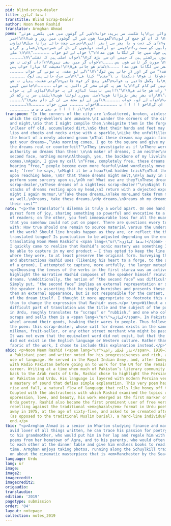 ```yaml
---
pid: blind-scrap-dealer
title: اندھا کباڑی
transtitle: Blind Scrap-Dealer
author: Noon Meem Rashid
translator: Armghan Ahmad
poem: "شہر کے گوشوں میں ھیں بکھرے ھوئے\nپا شکستہ سر بریدہ خواب\nجن سے شہر والے بے
  خبر!\n\nگھومتا ھوں شہر کے گوشوں میں روز و شب\nکہ ان کو جمع کر لوں \nدل کی بھٹی میں
  تپاؤں\nجس سے چھٹ جائے پرانا میل\nان کے دست و پا پھر سے ابھر آئیں\nچمک اٹھیں لب و
  رخسار و گردن\nجیسے نو آراستہ دولھوں کے دل کی حسرتیں\n!پھر سے ان خوابوں کو سمت رہ
  ملے \n\n\"خواب لے لو خواب ۔۔۔۔۔۔۔۔۔۔۔ \"\nصبح ھوتے ہی چوک میں جا کر لگاتا ھوں صدا
  ۔۔۔۔۔۔۔۔۔\n\"خواب اصلی ہیں کہ نقلی\"\nیوں پرکھتے ہیں کہ جیسے ان سے بڑھ کر \nخواب
  داں کوئی نہ ھو!\n\nخواب گر میں بھی نہیں\nصورت گر ثانی ھوں بس ۔۔۔۔۔۔۔ \nہاں مگر میری
  معیشت کا سہارا خواب ہیں!\n\nشام ھو جاتی ھے\nمیں پھر سے لگاتا ھوں صدا ۔۔۔۔۔۔۔\n\"مفت
  لے لو مفت، یہ سونے کے خواب ۔۔۔۔۔۔۔۔۔\"\n\"مفت\" سن کر اور ڈر جاتے ہیں لوگ\nاور چپکے
  سے سرک جاتے ہیں لوگ ۔۔۔۔۔۔۔۔۔۔\n\"دیکھنا یہ \"مفت\" کہتا ھے \nکوئی دھوکا نہ ھو!\nایسا
  کوئی شعبدہ پنہاں نہ ھو\nگھر پہنچ کر ٹوٹ جائیں\nیا پگھل جائیں یہ خواب\nبھک سے اڑ
  جائیں کہیں\nیا ھم پہ کوئی سحر کر ڈالیں یہ خواب ۔۔۔۔۔۔۔۔۔\nجی نہیں کس کام کے؟\nایسے
  کباڑی کے یہ خواب\nایسے نابینا کباڑی کے یہ خواب!\"\n\nرات ھو جاتی ھے \nخوابوں کے
  پلندے سر پہ رکھ کر\nمنہ بسورے لوٹتا ھوں\nرات بھر پھر بڑبڑاتا ھوں\n\"یہ لے لو خواب
  ۔۔۔۔۔۔۔۔\"\nاور لے لو مجھ سے ان کے دام بھی\nخواب لے لو، خواب ۔۔۔۔۔۔۔۔۔۔\nمیرے خواب
  ۔۔۔۔۔۔۔۔۔۔۔\nخواب ۔۔۔۔۔۔۔۔۔ میرے خواب ۔۔۔۔۔۔۔۔۔\nخو ا ا ا ا ب ۔۔۔۔۔۔۔۔۔۔۔۔\nان کے
  د ا ا ا ا م بھی ی ی ی ۔۔۔۔۔۔۔۔۔۔۔۔۔\"\n\n"
transpoem: "In the corners of the city are \nScattered, broken, aimless dreams\nOf
  which the city-dwellers are unaware.\nI wander the corners of the city, morning
  and night,\nSo that I might compile them,\nReignite them in the forge of my heart,
  \nClear off old, accumulated dirt,\nSo that their hands and feet may emerge again,\nTheir
  lips and cheeks and necks arise with a sparkle,\nLike the unfulfilled desires in
  the heart of a newly adorned groom \nThat these dreams may again find direction.\n\n“Dreams,
  get your dreams—,”\nAs morning comes, I go to the square and give my call. \n“Are
  the dreams real or counterfeit?”\nThey investigate as if \nThere were no greater
  authority on dreams than them! \n\nA maker of dreams, I am neither\nA maker of the
  second face, nothing more\nAlthough, yes, the backbone of my livelihood is dreams\n\nEvening
  comes,\nAgain, I give my call \n“Free, completely free, these dreams of gold”\nUpon
  hearing “free,” people become even more fearful\nAnd wordlessly move away\n“Watch
  out; ‘free’ he says, \nMight it be a hoax?\nA hidden trick?\nThat they might break
  upon reaching home, \nOr that these dreams might melt,\nFly away in a puff of air,\nOr
  perform some sorcery upon us,\nOh no! What use are they?\nThese dreams of a mere
  scrap-dealer,\nThese dreams of a sightless scrap-dealer!”\n\nNight falls,\nWith
  stacks of dreams resting upon my head,\nI return with a dejected expression,\nAll
  night I again murmur,\n“Take these dreams…\nTake more…and take from me their cost
  as well…\nDreams, take these dreams…\nMy dreams…\nDreams oh my dreams…\nDreams…\nEven
  their cost”"
note: "<p>The translator’s dilemma is truly a world apart. On one hand, you feel the
  purest form of joy, sharing something so powerful and evocative to a whole new class
  of readers; on the other, you feel immeasurable loss for all the nuance and connotation
  that you somehow could not put on paper. There are questions every translator wrestles
  with: How true should one remain to source material versus the understood meaning
  of the work? Should line breaks happen as they are, or reflect the thoughts in the
  translated tongue? Is punctuation to be adjusted depending on the end language?</p>\n<p>In
  translating Noon Meem Rashid’s <span lang=\"ur\">اندھا کباڑی</span> (“Blind Scrap-Dealer”),
  I quickly came to realize that Rashid’s sonic mastery was something I would never
  be able to capture in my end product — I thus opted to keep the line breaks exactly
  where they were, to at least preserve the original form. Surveying the analogies
  and abstractions Rashid uses (likening his heart to a forge, to the sparkling dreams
  of a groom), I attempted to capture, more artfully, the larger metaphors he constructs.</p>
  <p>Choosing the tenses of the verbs in the first stanza was an active choice to
  highlight the narrative Rashid composes of the speaker himself reinvigorating the
  dreams. \nAdditionally, the notion of “the second face” was difficult to explain.
  Simply put, “the second face” implies an external representation or symbol. Essentially,
  the speaker is asserting that he simply burnishes and presents these dreams, giving
  them an external appearance, but is not responsible for the content, the essence
  of the dream itself. I thought it more appropriate to footnote this explanation
  than to change the expression that Rashidr uses.</p> \n<p>Without a doubt, the most
  difficult part of translation was the title and the subject of the poem. <span lang=\"ur\">کباڑ</span>,
  in Urdu, roughly translates to “scraps” or “rubbish,” and one who collects said
  scraps and sells them is a <span lang=\"ur\">کباڑی</span>. In Pakistan, such individuals
  wheel around their goods, hawking their wares to people. Thus follows the plot of
  the poem: this scrap-dealer, whose call for dreams exists in the same form of a
  milkman, fruit-seller, or any other street merchant who might be passing through.
  It was not even that the equivalent word did not exist, but that the very concept
  did not exist in the English language or Western culture. Rather than alter the
  fabric of the work, I chose to include this explanation instead.</p>"
abio: <p>Noon Meem Rashid (<span lang="ur">نذر مُحَمَّد راشِد</span>, 1910–1975) was
  a Pakistani poet and writer noted for his progressiveness and rich, adventurous
  use of language. He served in the Royal Indian Army, and, after Independence, worked
  with Radio Pakistan before going on to work for the UN for the remainder of his
  career. Writing at a time when much of Pakistan’s literary community was harkening
  back to the Arab roots of Urdu, Rashid chose to highlight the Persian influence
  on Pakistan and Urdu. His language is layered with modern Persian verbiage and displays
  a mastery of sound that defies simple explanation. This very poem has a rhythmic
  rise and fall, a natural flow of language that rolls like honey off the tongue.
  Coupled with the abstractness with which Rashid examined the topics of free will,
  oppression, love, and beauty, his work emerged as the first marker of “modernist”
  Urdu poetry. Rashid also became the first prominent user of free verse in Urdu poetry,
  rebelling against the traditional <em>ghazal</em> format in Urdu poetry. He passed
  away in 1975, at the age of sixty-five, and asked to be cremated after his death
  (as opposed to the traditional Muslim burial), a hard-line individualist till the
  end.</p>
tbio: "<p>Armghan Ahmad is a senior in Wharton studying finance and marketing. An
  avid lover of all things written, he can trace his passion for poetry to his family:
  to his grandmother, who would put him in her lap and regale him with stories and
  poems from her hometown of Agra, and to his parents, who would often quote poetry
  to each other at the dinner table and give him endless books to read. In his free
  time, Armghan enjoys taking photos, running along the Schuylkill trail, and waxing
  on about the cinematic masterpiece that is <em>Manchester by the Sea</em>.</p>"
language: Urdu
lang: ur
image: 
image2: 
imagecredit: 
imagecredit2: 
origaudio: 
translaudio: 
edition: '2019'
pagetype: submission
order: '04'
layout: notepage
collection: notes_2019
---
```

